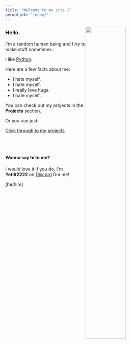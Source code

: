 ```yaml
---
title: "Welcome to my site 👋"
permalink: "index/"
---
```


<img style="float: right;" width="50%" height="50%" src="https://waifu.now.sh/sfw/hug">

### Hello.


I'm a random human being and I _try_ to make stuff sometimes.

I like [Python](https://python.org). 


Here are a few facts about me:

* I hate myself.
* I hate myself.
* I really love hugs.
* I hate myself.

You can check out my projects in the **Projects** section.

Or you can just:

<a href="projects.html" class="btn btn-warning">Click through to my projects</a>

<br>
<br>

#### Wanna say hi to me?

I would love it if you do. I'm **Yeti#2222** on [Discord](https://discord.com) <span class="label label-info">Dm me!</span>

<div class="progress progress-stripped active">
  <div class="progress-bar progress-bar-success" style="width: 100%"></div>
</div>

[he/him]

<br>
<br>

